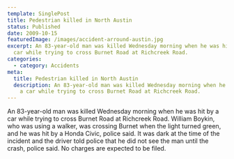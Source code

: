 ```yaml
---
template: SinglePost
title: Pedestrian killed in North Austin
status: Published
date: 2009-10-15
featuredImage: /images/accident-arround-austin.jpg
excerpt: An 83-year-old man was killed Wednesday morning when he was hit by a
  car while trying to cross Burnet Road at Richcreek Road.
categories:
  - category: Accidents
meta:
  title: Pedestrian killed in North Austin
  description: An 83-year-old man was killed Wednesday morning when he was hit by
    a car while trying to cross Burnet Road at Richcreek Road.
---
```

<!--StartFragment-->

An 83-year-old man was killed Wednesday morning when he was hit by a car while trying to cross Burnet Road at Richcreek Road. William Boykin, who was using a walker, was crossing Burnet when the light turned green, and he was hit by a Honda Civic, police said. It was dark at the time of the incident and the driver told police that he did not see the man until the crash, police said. No charges are expected to be filed.

<!--EndFragment-->